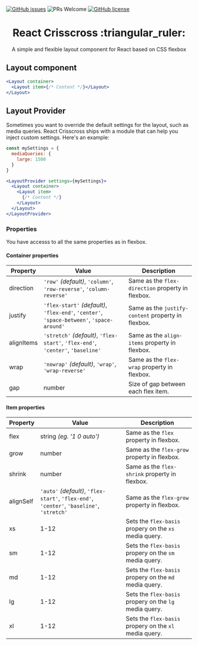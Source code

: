 [![GitHub issues](https://img.shields.io/github/issues/ludens-reklamebyra/react-crisscross.svg)](https://github.com/ludens-reklamebyra/react-crisscross/issues) ![PRs Welcome](https://img.shields.io/badge/PRs-welcome-brightgreen.svg)
[![GitHub license](https://img.shields.io/github/license/ludens-reklamebyra/react-crisscross.svg)](https://github.com/ludens-reklamebyra/react-crisscross/blob/master/LICENSE)

<h1 align="center">React Crisscross :triangular_ruler:</h1>
<p align="center">A simple and flexible layout component for React based on CSS flexbox</p>

## Layout component

```jsx
<Layout container>
  <Layout item>{/* Content */}</Layout>
</Layout>
```

## Layout Provider

Sometimes you want to override the default settings for the layout, such as media queries. React Crisscross ships with a
module that can help you inject custom settings. Here's an example:

```jsx
const mySettings = {
  mediaQueries: {
    large: 1500
  }
}

<LayoutProvider settings={mySettings}>
  <Layout container>
    <Layout item>
      {/* Content */}
    </Layout>
  </Layout>
</LayoutProvider>
```

### Properties

You have accesss to all the same properties as in flexbox.

#### Container properties

| Property   | Value                                                                                     | Description                                        |
| ---------- | ----------------------------------------------------------------------------------------- | -------------------------------------------------- |
| direction  | `'row'` _(default)_, `'column'`, `'row-reverse'`, `'column-reverse'`                      | Same as the `flex-direction` property in flexbox.  |
| justify    | `'flex-start'` _(default)_, `'flex-end'`, `'center'`, `'space-between'`, `'space-around'` | Same as the `justify-content` property in flexbox. |
| alignItems | `'stretch'` _(default)_, `'flex-start'`, `'flex-end'`, `'center'`, `'baseline'`           | Same as the `align-items` property in flexbox.     |
| wrap       | `'nowrap'` _(default)_, `'wrap'`, `'wrap-reverse'`                                        | Same as the `flex-wrap` property in flexbox.       |
| gap        | number                                                                                    | Size of gap between each flex item.                |

#### Item properties

| Property  | Value                                                                                     | Description                                            |
| --------- | ----------------------------------------------------------------------------------------- | ------------------------------------------------------ |
| flex      | string _(eg. '1 0 auto')_                                                                 | Same as the `flex` property in flexbox.                |
| grow      | number                                                                                    | Same as the `flex-grow` property in flexbox.           |
| shrink    | number                                                                                    | Same as the `flex-shrink` property in flexbox.         |
| alignSelf | `'auto'` _(default)_, `'flex-start'`, `'flex-end'`, `'center'`, `'baseline'`, `'stretch'` | Same as the `flex-grow` property in flexbox.           |
| xs        | 1-12                                                                                      | Sets the `flex-basis` propery on the `xs` media query. |
| sm        | 1-12                                                                                      | Sets the `flex-basis` propery on the `sm` media query. |
| md        | 1-12                                                                                      | Sets the `flex-basis` propery on the `md` media query. |
| lg        | 1-12                                                                                      | Sets the `flex-basis` propery on the `lg` media query. |
| xl        | 1-12                                                                                      | Sets the `flex-basis` propery on the `xl` media query. |
